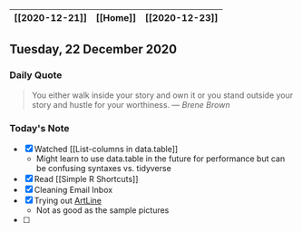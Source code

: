 | [[2020-12-21]] | [[Home]] | [[2020-12-23]] |
| :------------: | :------: | :------------: |

## Tuesday, 22 December 2020

### Daily Quote
> You either walk inside your story and own it or you stand outside your story and hustle for your worthiness.
> &mdash; <cite>Brene Brown</cite>

### Today's Note

- [x] Watched [[List-columns in data.table]]
	- Might learn to use data.table in the future for performance but can be confusing syntaxes vs. tidyverse
- [x] Read [[Simple R Shortcuts]]
- [x] Cleaning Email Inbox
- [x] Trying out [ArtLine](https://github.com/vijishmadhavan/ArtLine)
	- Not as good as the sample pictures
- [ ] 